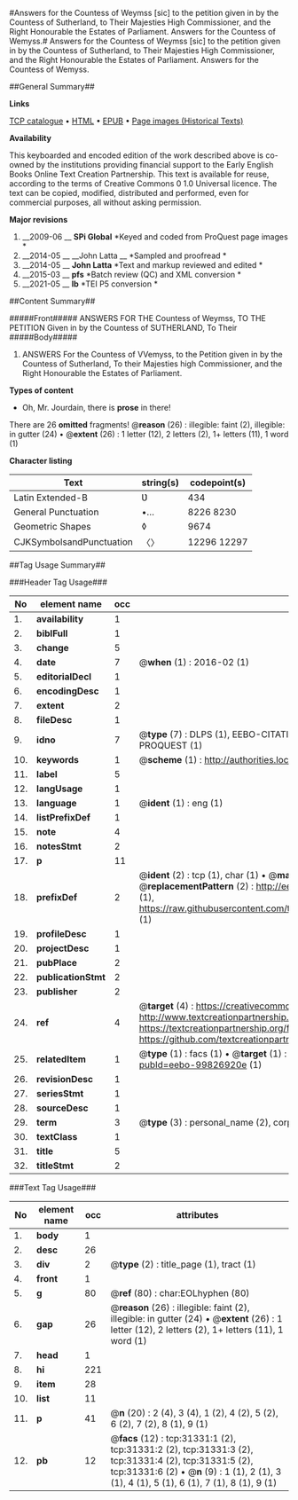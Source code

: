 #Answers for the Countess of Weymss [sic] to the petition given in by the Countess of Sutherland, to Their Majesties High Commissioner, and the Right Honourable the Estates of Parliament. Answers for the Countess of Wemyss.#
Answers for the Countess of Weymss [sic] to the petition given in by the Countess of Sutherland, to Their Majesties High Commissioner, and the Right Honourable the Estates of Parliament.
Answers for the Countess of Wemyss.

##General Summary##

**Links**

[TCP catalogue](http://www.ota.ox.ac.uk/tcp/)  • 
[HTML](http://tei.it.ox.ac.uk/tcp/Texts-HTML/free/A25/A25639.html)  • 
[EPUB](http://tei.it.ox.ac.uk/tcp/Texts-EPUB/free/A25/A25639.epub) • 
[Page images (Historical Texts)](https://historicaltexts.jisc.ac.uk/eebo-99826920e)

**Availability**

This keyboarded and encoded edition of the work described above is co-owned by the
    institutions providing financial support to the Early English Books Online Text Creation
    Partnership. This text is available for reuse, according to the terms of  Creative Commons 0 1.0 Universal
    licence. The text can be copied, modified, distributed and performed, even for commercial
    purposes, all without asking permission.

**Major revisions**

1. __2009-06 __ __SPi Global__ *Keyed and coded from ProQuest page images *
1. __2014-05 __ __John Latta __ *Sampled and proofread *
1. __2014-05 __ __John Latta__ *Text and markup reviewed and edited *
1. __2015-03 __ __pfs__ *Batch review (QC) and XML conversion *
1. __2021-05 __ __lb__ *TEI P5 conversion *

##Content Summary##

#####Front#####
ANSWERS FOR THE Countess of Weymss, TO THE PETITION Given in by the Countess of SUTHERLAND, To Their
#####Body#####

1. ANSWERS For the Countess of VVemyss, to the Petition given in by the Countess of Sutherland, To their Majesties high Commissioner, and the Right Honourable the Estates of Parliament.

**Types of content**

  * Oh, Mr. Jourdain, there is **prose** in there!

There are 26 **omitted** fragments! 
 @__reason__ (26) : illegible: faint (2), illegible: in gutter (24)  •  @__extent__ (26) : 1 letter (12), 2 letters (2), 1+ letters (11), 1 word (1)

**Character listing**


|Text|string(s)|codepoint(s)|
|---|---|---|
|Latin Extended-B|Ʋ|434|
|General Punctuation|•…|8226 8230|
|Geometric Shapes|◊|9674|
|CJKSymbolsandPunctuation|〈〉|12296 12297|

##Tag Usage Summary##

###Header Tag Usage###

|No|element name|occ|attributes|
|---|---|---|---|
|1.|__availability__|1||
|2.|__biblFull__|1||
|3.|__change__|5||
|4.|__date__|7| @__when__ (1) : 2016-02 (1)|
|5.|__editorialDecl__|1||
|6.|__encodingDesc__|1||
|7.|__extent__|2||
|8.|__fileDesc__|1||
|9.|__idno__|7| @__type__ (7) : DLPS (1), EEBO-CITATION (1), VID (1), EEBO-PROQUEST (1), STC (2), PROQUEST (1)|
|10.|__keywords__|1| @__scheme__ (1) : http://authorities.loc.gov/ (1)|
|11.|__label__|5||
|12.|__langUsage__|1||
|13.|__language__|1| @__ident__ (1) : eng (1)|
|14.|__listPrefixDef__|1||
|15.|__note__|4||
|16.|__notesStmt__|2||
|17.|__p__|11||
|18.|__prefixDef__|2| @__ident__ (2) : tcp (1), char (1)  •  @__matchPattern__ (2) : ([0-9\-]+):([0-9IVX]+) (1), (.+) (1)  •  @__replacementPattern__ (2) : http://eebo.chadwyck.com/downloadtiff?vid=$1&page=$2 (1), https://raw.githubusercontent.com/textcreationpartnership/Texts/master/tcpchars.xml#$1 (1)|
|19.|__profileDesc__|1||
|20.|__projectDesc__|1||
|21.|__pubPlace__|2||
|22.|__publicationStmt__|2||
|23.|__publisher__|2||
|24.|__ref__|4| @__target__ (4) : https://creativecommons.org/publicdomain/zero/1.0/ (1), http://www.textcreationpartnership.org/docs/. (1), https://textcreationpartnership.org/faq/#faq05 (1), https://github.com/textcreationpartnership (1)|
|25.|__relatedItem__|1| @__type__ (1) : facs (1)  •  @__target__ (1) : https://data.historicaltexts.jisc.ac.uk/view?pubId=eebo-99826920e (1)|
|26.|__revisionDesc__|1||
|27.|__seriesStmt__|1||
|28.|__sourceDesc__|1||
|29.|__term__|3| @__type__ (3) : personal_name (2), corporate_name (1)|
|30.|__textClass__|1||
|31.|__title__|5||
|32.|__titleStmt__|2||


###Text Tag Usage###

|No|element name|occ|attributes|
|---|---|---|---|
|1.|__body__|1||
|2.|__desc__|26||
|3.|__div__|2| @__type__ (2) : title_page (1), tract (1)|
|4.|__front__|1||
|5.|__g__|80| @__ref__ (80) : char:EOLhyphen (80)|
|6.|__gap__|26| @__reason__ (26) : illegible: faint (2), illegible: in gutter (24)  •  @__extent__ (26) : 1 letter (12), 2 letters (2), 1+ letters (11), 1 word (1)|
|7.|__head__|1||
|8.|__hi__|221||
|9.|__item__|28||
|10.|__list__|11||
|11.|__p__|41| @__n__ (20) : 2 (4), 3 (4), 1 (2), 4 (2), 5 (2), 6 (2), 7 (2), 8 (1), 9 (1)|
|12.|__pb__|12| @__facs__ (12) : tcp:31331:1 (2), tcp:31331:2 (2), tcp:31331:3 (2), tcp:31331:4 (2), tcp:31331:5 (2), tcp:31331:6 (2)  •  @__n__ (9) : 1 (1), 2 (1), 3 (1), 4 (1), 5 (1), 6 (1), 7 (1), 8 (1), 9 (1)|
